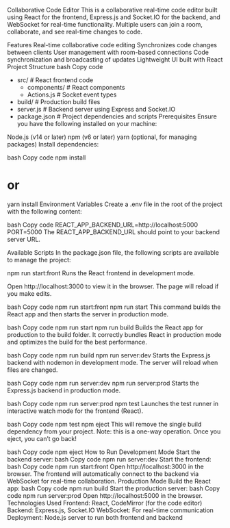 Collaborative Code Editor
This is a collaborative real-time code editor built using React for the frontend, Express.js and Socket.IO for the backend, and WebSocket for real-time functionality. Multiple users can join a room, collaborate, and see real-time changes to code.

Features
Real-time collaborative code editing
Synchronizes code changes between clients
User management with room-based connections
Code synchronization and broadcasting of updates
Lightweight UI built with React
Project Structure
bash
Copy code
- src/              # React frontend code
  - components/     # React components
  - Actions.js      # Socket event types
- build/            # Production build files
- server.js         # Backend server using Express and Socket.IO
- package.json      # Project dependencies and scripts
Prerequisites
Ensure you have the following installed on your machine:

Node.js (v14 or later)
npm (v6 or later)
yarn (optional, for managing packages)
Install dependencies:

bash
Copy code
npm install
# or
yarn install
Environment Variables
Create a .env file in the root of the project with the following content:

bash
Copy code
REACT_APP_BACKEND_URL=http://localhost:5000
PORT=5000
The REACT_APP_BACKEND_URL should point to your backend server URL.

Available Scripts
In the package.json file, the following scripts are available to manage the project:

npm run start:front
Runs the React frontend in development mode.

Open http://localhost:3000 to view it in the browser. The page will reload if you make edits.

bash
Copy code
npm run start:front
npm run start
This command builds the React app and then starts the server in production mode.

bash
Copy code
npm run start
npm run build
Builds the React app for production to the build folder. It correctly bundles React in production mode and optimizes the build for the best performance.

bash
Copy code
npm run build
npm run server:dev
Starts the Express.js backend with nodemon in development mode. The server will reload when files are changed.

bash
Copy code
npm run server:dev
npm run server:prod
Starts the Express.js backend in production mode.

bash
Copy code
npm run server:prod
npm test
Launches the test runner in interactive watch mode for the frontend (React).

bash
Copy code
npm test
npm eject
This will remove the single build dependency from your project. Note: this is a one-way operation. Once you eject, you can’t go back!

bash
Copy code
npm eject
How to Run
Development Mode
Start the backend server:
bash
Copy code
npm run server:dev
Start the frontend:
bash
Copy code
npm run start:front
Open http://localhost:3000 in the browser. The frontend will automatically connect to the backend via WebSocket for real-time collaboration.
Production Mode
Build the React app:
bash
Copy code
npm run build
Start the production server:
bash
Copy code
npm run server:prod
Open http://localhost:5000 in the browser.
Technologies Used
Frontend: React, CodeMirror (for the code editor)
Backend: Express.js, Socket.IO
WebSocket: For real-time communication
Deployment: Node.js server to run both frontend and backend
